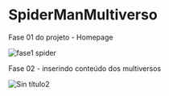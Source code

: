 # SpiderManMultiverso

Fase 01 do projeto - Homepage

![fase1 spider](https://user-images.githubusercontent.com/105080476/235862279-f49aee10-dd14-4ebd-8402-553960994540.png)

Fase 02 - inserindo conteúdo dos multiversos


![Sin título2](https://user-images.githubusercontent.com/105080476/237007982-ec0cda4c-0522-44da-bfaf-a1a565b261a3.png)
